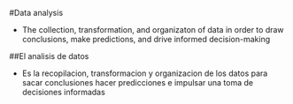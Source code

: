 #Data analysis

* The collection, transformation, and organizaton of data in order to draw conclusions, make predictions, and drive informed decision-making

##El analisis de datos

* Es la recopilacion, transformacion y organizacion de los datos para sacar conclusiones hacer predicciones e impulsar una toma de decisiones informadas